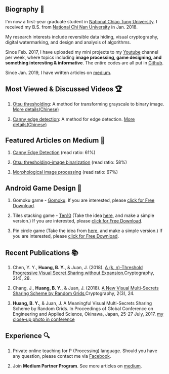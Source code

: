 ## Biography 🏃
I'm now a first-year graduate student in [National Chiao Tung University](https://www.nctu.edu.tw/). I received my B.S. from [National Chi Nan University](https://www.ncnu.edu.tw/ncnuweb/) in Jan. 2018.

My research interests include reversible data hiding, visual cryptography, digital watermarking, and design and analysis of algorithms.

Since Feb. 2017, I have uploaded my mini projects to my [Youtube](https://www.youtube.com/channel/UCmVQun_KSwvPnRBDWSX8gRw/featured) channel per week, where topics including **image processing, game designing, and something interesting & informative**. The entire codes are all put in [Github](https://github.com/hbyacademic).  

Since Jan. 2019, I have written articles on [medium](https://medium.com/@hbyacademic).
 
## Most Viewed & Discussed Videos 🏆
1. [Otsu thresholding](https://www.youtube.com/watch?v=Ofi1Fn18YLc): A method for transforming grayscale to binary image.
    [More details(Chinese)](http://idiot3838.pixnet.net/blog/post/193557941)
    
2. [Canny edge detection](https://www.youtube.com/watch?v=PtSgA19sC5g): A method for edge detection.
    [More details(Chinese)](http://idiot3838.pixnet.net/blog/post/194161931)
    
## Featured Articles on Medium 📝
1. [Canny Edge Detection](https://link.medium.com/m5NWuctkPT) (read ratio: 61%)

2. [Otsu thresholding-image binarization](https://link.medium.com/mbpzQNCkPT) (read ratio: 58%)

3. [Morphological image processing](https://link.medium.com/I9R0YPIkPT) (read ratio: 67%)

## Android Game Design 🎰
1. Gomoku game - [Gomoku](https://www.youtube.com/watch?v=txSBV9NB2jY&list=PLrJ7yjuOYajyP0xfXO_o5Yeg5oD166rHy&index=2). If you are interested, please [click for Free Download](https://drive.google.com/file/d/1hlP6hGWQr4xCbWzoDb1qyCyaR0A1jN_L/view?usp=drivesdk&fbclid=IwAR0duTs0Jfvd7oOs42axEvpj5Im-CM0x7eMwGX9kPpE4gnwpW4WwNRK1BSU).

2. Tiles stacking game - [Ten10](https://www.youtube.com/watch?v=-c3Kcaj54Ik&list=PLrJ7yjuOYajyP0xfXO_o5Yeg5oD166rHy&index=1) (Take the idea [here](http://twenty.frenchguys.net/), and make a simple version.) If you are interested, please [click for Free Download](https://drive.google.com/file/d/1jQRHxUpcWNspix_fs3SknCq02-IrjFMg/view?fbclid=IwAR2jkrvg2wLUjjrJ6wgndkns92t5_6lz7U4-9z_iWoFpWIDbQavTKagAXuk).

3. Pin circle game (Take the idea from [here](https://m.apkpure.com/pin-circle/com.litegames.aa), and make a simple version.) If you are interested, please [click for Free Download](https://drive.google.com/file/d/1Weo9Gd6VaTQPfDbdI2TAYokygj6gnUVT/view?usp=drivesdk).

## Recent Publications 📚
1. Chen, Y. Y., **Huang, B. Y.**, & Juan, J. (2018). [A (k, n)-Threshold Progressive Visual Secret Sharing without Expansion.](https://www.mdpi.com/2410-387X/2/4/28)Cryptography, 2(4), 28.

2. Chang, J., **Huang, B. Y.**, & Juan, J. (2018). [A New Visual Multi-Secrets Sharing Scheme by Random Grids.](https://www.mdpi.com/2410-387X/2/3/24)Cryptography, 2(3), 24.

3. **Huang, B. Y.**, & Juan, J. A Meaningful Visual Multi-Secrets Sharing Scheme by Random Grids. In Proceedings of Global Conference on Engineering and Applied Science, Okinawa, Japan, 25-27 July, 2017. [my close-up photo in conference](https://www.facebook.com/higher.education.forum/photos/a.1557668754257321/1557675207590009/?type=3&theater)

## Experience 🔍
1. Private online teaching for P (Processing) language. Should you have any question, please contact me via [Facebook](https://www.facebook.com/HBY.academic).

2. Join **Medium Partner Program**. See more articles on [medium](https://medium.com/@hbyacademic).
